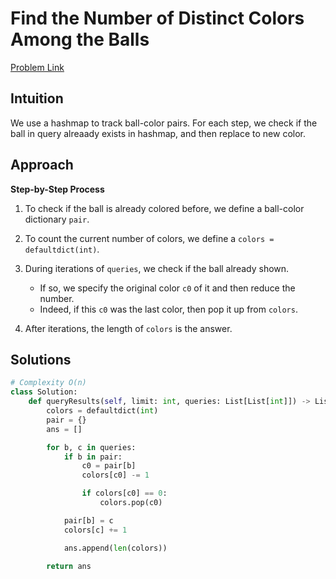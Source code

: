 **Find the Number of Distinct Colors Among the Balls**
=
[Problem Link](https://leetcode.com/problems/find-the-number-of-distinct-colors-among-the-balls/description)

## Intuition
We use a hashmap to track ball-color pairs. For each step, we check if the ball in query alreaady exists 
in hashmap, and then replace to new color.

## Approach
**Step-by-Step Process**

1. To check if the ball is already colored before, we define a ball-color dictionary `pair`.

2. To count the current number of colors, we define a `colors = defaultdict(int)`.

3. During iterations of `queries`, we check if the ball already shown.
    - If so, we specify the original color `c0` of it and then reduce the number.
    - Indeed, if this `c0` was the last color, then pop it up from `colors`.
  
4. After iterations, the length of `colors` is the answer.
  
## Solutions
```python
# Complexity O(n)
class Solution:
    def queryResults(self, limit: int, queries: List[List[int]]) -> List[int]:
        colors = defaultdict(int)
        pair = {}
        ans = []

        for b, c in queries:
            if b in pair:
                c0 = pair[b]
                colors[c0] -= 1

                if colors[c0] == 0:
                    colors.pop(c0)

            pair[b] = c
            colors[c] += 1

            ans.append(len(colors))

        return ans
